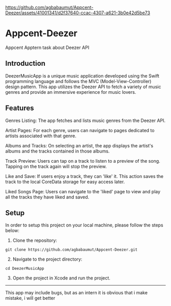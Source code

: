 

https://github.com/agbabaumut/Appcent-Deezer/assets/41001341/d2f37640-ccac-4307-a621-3b0e42d5be73

# Appcent-Deezer
Appcent Apptern task about Deezer API

## Introduction
DeezerMusicApp is a unique music application developed using the Swift programming language and follows the MVC (Model-View-Controller) design pattern. This app utilizes the Deezer API to fetch a variety of music genres and provide an immersive experience for music lovers.

## Features

Genres Listing: The app fetches and lists music genres from the Deezer API.

Artist Pages: For each genre, users can navigate to pages dedicated to artists associated with that genre.

Albums and Tracks: On selecting an artist, the app displays the artist's albums and the tracks contained in those albums.

Track Preview: Users can tap on a track to listen to a preview of the song. Tapping on the track again will stop the preview.

Like and Save: If users enjoy a track, they can 'like' it. This action saves the track to the local CoreData storage for easy access later.

Liked Songs Page: Users can navigate to the 'liked' page to view and play all the tracks they have liked and saved.


## Setup
In order to setup this project on your local machine, please follow the steps below:

1. Clone the repository:

```git clone https://github.com/agbabaumut/Appcent-Deezer.git```

2. Navigate to the project directory:

```cd DeezerMusicApp```

3. Open the project in Xcode and run the project.
---------------------------
This app may include bugs, but as an intern it is obvious that i make mistake, i will get better
